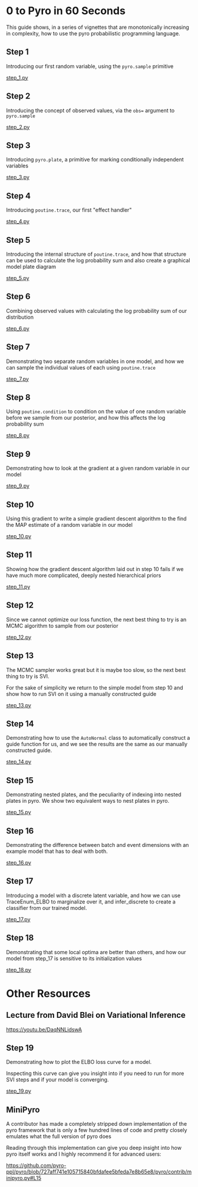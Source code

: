 # 0 to Pyro in 60 Seconds

This guide shows, in a series of vignettes that are monotonically increasing in complexity, how to use the
pyro probabilistic programming language.


## Step 1

Introducing our first random variable, using the `pyro.sample` primitive

[step_1.py](./vignettes/step_1.py)

## Step 2

Introducing the concept of observed values, via the `obs=` argument to `pyro.sample`

[step_2.py](./vignettes/step_2.py)

## Step 3

Introducing `pyro.plate`, a primitive for marking conditionally independent variables

[step_3.py](./vignettes/step_3.py)

## Step 4

Introducing `poutine.trace`, our first "effect handler"

[step_4.py](./vignettes/step_4.py)

## Step 5

Introducing the internal structure of `poutine.trace`, and how that structure can be used to calculate the 
log probability sum and also create a graphical model plate diagram

[step_5.py](./vignettes/step_5.py)

## Step 6

Combining observed values with calculating the log probability sum of our distribution

[step_6.py](./vignettes/step_6.py)

## Step 7

Demonstrating two separate random variables in one model, and how we can sample the individual values of each
using `poutine.trace`

[step_7.py](./vignettes/step_7.py)

## Step 8

Using `poutine.condition` to condition on the value of one random variable before we sample from our posterior,
and how this affects the log probability sum

[step_8.py](./vignettes/step_8.py)

## Step 9

Demonstrating how to look at the gradient at a given random variable in our model

[step_9.py](./vignettes/step_9.py)

## Step 10

Using this gradient to write a simple gradient descent algorithm to the find the MAP estimate of a random variable
in our model

[step_10.py](./vignettes/step_10.py)

## Step 11

Showing how the gradient descent algorithm laid out in step 10 fails 
if we have much more complicated, deeply nested hierarchical priors

[step_11.py](./vignettes/step_11.py)

## Step 12

Since we cannot optimize our loss function, the next best thing to try is an MCMC algorithm to sample from our posterior

[step_12.py](./vignettes/step_12.py)

## Step 13

The MCMC sampler works great but it is maybe too slow, so the next best thing to try is SVI. 

For the sake of simplicity we return to the simple model from step 10 and show how to run SVI on it using a manually
constructed guide

[step_13.py](./vignettes/step_13.py)

## Step 14

Demonstrating how to use the `AutoNormal` class to automatically construct a guide function for us, and we 
see the results are the same as our manually constructed guide.

[step_14.py](./vignettes/step_14.py)

## Step 15

Demonstrating nested plates, and the peculiarity of indexing into nested plates in pyro. We show two equivalent
ways to nest plates in pyro.

[step_15.py](./vignettes/step_15.py)

## Step 16

Demonstrating the difference between batch and event dimensions with an example model that has to deal with both.

[step_16.py](./vignettes/step_16.py)

## Step 17

Introducing a model with a discrete latent variable, and how we can use TraceEnum_ELBO to marginalize over it,
and infer_discrete to create a classifier from our trained model.

[step_17.py](./vignettes/step_17.py)

## Step 18

Demonstrating that some local optima are better than others, and how our model from step_17 is sensitive to its
initialization values

[step_18.py](./vignettes/step_18.py)

# Other Resources

## Lecture from David Blei on Variational Inference

https://youtu.be/DaqNNLidswA

## Step 19

Demonstrating how to plot the ELBO loss curve for a model.

Inspecting this curve can give you insight into if you need to run for more SVI steps and if your model is
converging.

[step_19.py](./vignettes/step_18.py)

## MiniPyro

A contributor has made a completely stripped down implementation of the pyro framework 
that is only a few hundred lines of code and pretty closely emulates what the full version of pyro does

Reading through this implementation can give you deep insight into how pyro itself works and I highly recommend it
for advanced users:

https://github.com/pyro-ppl/pyro/blob/727aff741e105715840bfdafee5bfeda7e8b65e8/pyro/contrib/minipyro.py#L15